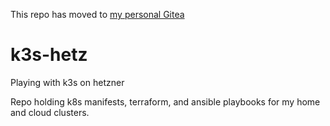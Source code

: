 This repo has moved to [my personal Gitea](https://git.spacemule.net/spacemule/tf-k3s-hetz)

# k3s-hetz

Playing with k3s on hetzner

Repo holding k8s manifests, terraform, and ansible playbooks for my home and cloud clusters.
